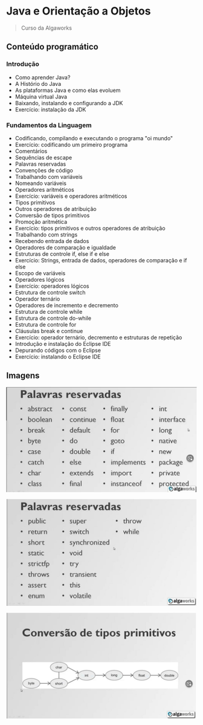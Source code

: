 # Java e Orientação a Objetos

> Curso da Algaworks

## Conteúdo programático

### Introdução

- Como aprender Java?
- A Histório do Java
- As plataformas Java e como elas evoluem
- Máquina virtual Java
- Baixando, instalando e configurando a JDK
- Exercício: instalação da JDK

### Fundamentos da Linguagem

- Codificando, compilando e executando o programa "oi mundo"
- Exercício: codificando um primeiro programa
- Comentários
- Sequências de escape
- Palavras reservadas
- Convenções de código
- Trabalhando com variáveis
- Nomeando variáveis
- Operadores aritméticos
- Exercício: variáveis e operadores aritméticos
- Tipos primitivos
- Outros operadores de atribuição
- Conversão de tipos primitivos
- Promoção aritmética
- Exercício: tipos primitivos e outros operadores de atribuição
- Trabalhando com strings
- Recebendo entrada de dados
- Operadores de comparação e igualdade
- Estruturas de controle if, else if e else
- Exercício: Strings, entrada de dados, operadores de comparação e if else
- Escopo de variáveis
- Operadores lógicos
- Exercício: operadores lógicos
- Estrutura de controle switch
- Operador ternário
- Operadores de incremento e decremento
- Estrutura de controle while
- Estrutura de controle do-while
- Estrutura de controle for
- Cláusulas break e continue
- Exercício: operador ternário, decremento e estruturas de repetição
- Introdução e instalação do Eclipse IDE
- Depurando códigos com o Eclipse
- Exercício: instalando o Eclipse IDE


## Imagens

![Palavras Reservadas parte 1](/FundamentosDaLinguagem/palavras-reservadas-1.jpg)

![Palavras Reservadas parte 2](/FundamentosDaLinguagem/palavras-reservadas-2.jpg)

![Conversao de Tipos Primitivos](/FundamentosDaLinguagem/conversao-de-tipos-primitivos.jpg)

